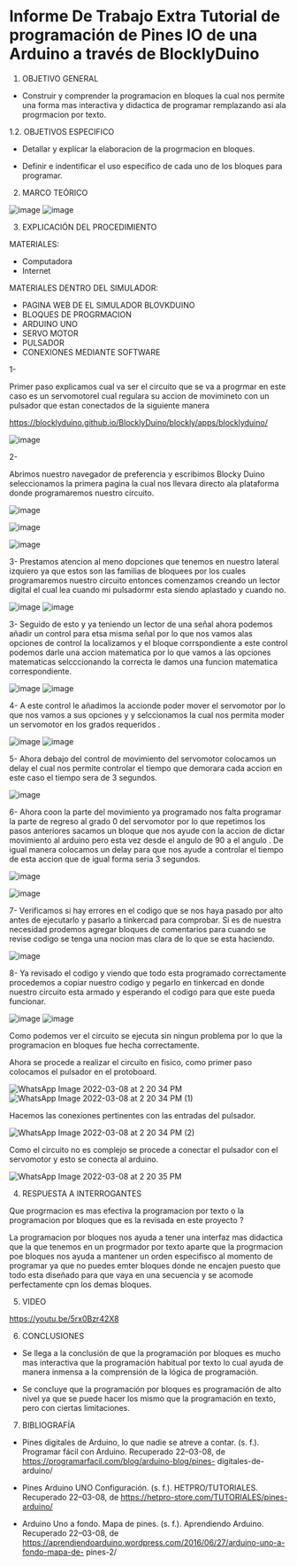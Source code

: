 # Informe De Trabajo Extra Tutorial de programación de Pines IO de una Arduino a través de BlocklyDuino 


1. OBJETIVO GENERAL 

* Construir y comprender la programacion en bloques la cual nos permite una forma mas interactiva y didactica de programar remplazando asi ala progrmacion por texto.

1.2. OBJETIVOS ESPECIFICO 

* Detallar y explicar la elaboracion de la progrmacion en bloques.

* Definir e indentificar el uso especifico de cada uno de los bloques para programar.

2. MARCO TEÓRICO 


![image](https://user-images.githubusercontent.com/93899720/157250617-6c23a733-b285-4dac-8eaf-f41537d13476.png)
![image](https://user-images.githubusercontent.com/93899720/157250647-230f5127-70ff-4707-ba29-95ba0ea744d4.png)



3. EXPLICACIÓN DEL PROCEDIMIENTO

MATERIALES: 

* Computadora 
* Internet 

MATERIALES DENTRO DEL SIMULADOR: 

* PAGINA WEB DE EL SIMULADOR BLOVKDUINO 
* BLOQUES DE PROGRMACION 
* ARDUINO UNO 
* SERVO MOTOR 
* PULSADOR 
* CONEXIONES MEDIANTE SOFTWARE

1- 

 Primer paso explicamos cual va ser el circuito que se va a progrmar en este caso es un servomotorel cual regulara su accion de movimineto con un pulsador que estan conectados de la siguiente manera 
 
 https://blocklyduino.github.io/BlocklyDuino/blockly/apps/blocklyduino/
 
 ![image](https://user-images.githubusercontent.com/93899720/157210720-f8899071-fb5e-47e4-9560-77d648e71a85.png)

2- 

Abrimos nuestro navegador de preferencia y escribimos Blocky Duino seleccionamos la primera pagina la cual nos llevara directo ala plataforma donde programaremos nuestro circuito.

![image](https://user-images.githubusercontent.com/93899720/157211383-ac83c535-9fbc-41e6-94b1-ff6341d29985.png)

![image](https://user-images.githubusercontent.com/93899720/157211443-7579ec6b-6051-4a54-b9dc-f972a9b2f4fa.png)

![image](https://user-images.githubusercontent.com/93899720/157211517-04b37f1d-1592-486c-a823-17de1b1a6e2f.png)

3-
 Prestamos atencion al meno dopciones que tenemos en nuestro lateral izquiero ya que estos son las familias de bloquees por los cuales programaremos nuestro circuito entonces comenzamos creando un lector digital el cual lea cuando mi pulsadormr esta siendo aplastado y cuando no.
 
![image](https://user-images.githubusercontent.com/93899720/157211987-806d5433-2b43-48ca-86a9-404747fbcaef.png)
![image](https://user-images.githubusercontent.com/93899720/157212157-b18e2944-f946-4b20-a8aa-05f8a2489e90.png)

3- 
Seguido de esto y ya teniendo un lector de una señal ahora podemos añadir un control para etsa misma señal por lo que nos vamos alas opciones de control la localizamos y el bloque corrspondiente a este control podemos darle una accion matematica por lo que vamos a las opciones matematicas selcccionando la correcta le damos una funcion matematica correspondiente.

![image](https://user-images.githubusercontent.com/93899720/157212802-1c51ca04-6461-4a5d-92f4-26687fd96545.png)
![image](https://user-images.githubusercontent.com/93899720/157212851-5e6a4212-7d32-44c5-ab33-4cf6104fb88c.png)

4- 
A este control le añadimos la accionde poder mover el servomotor por lo que nos vamos a sus opciones y y selccionamos la cual nos permita moder un servomotor en los grados requeridos .

![image](https://user-images.githubusercontent.com/93899720/157213352-f4b83a20-6605-4b55-978a-d5819be13d12.png)
![image](https://user-images.githubusercontent.com/93899720/157213430-b51f9331-0217-488a-a6af-4a7d09078750.png)

5-
Ahora debajo del control de movimiento del servomotor colocamos un delay el cual nos permite controlar el tiempo que demorara cada accion en este caso el tiempo sera de 3 segundos.

![image](https://user-images.githubusercontent.com/93899720/157213808-980ad4b9-9115-482b-a43c-d47413335e11.png)


6-
Ahora coon la parte del movimiento ya programado nos falta programar la parte de regreso al grado 0 del servomotor por lo que repetimos los pasos anteriores sacamos un bloque que nos ayude con la accion de dictar movimiento al arduino pero esta vez desde el angulo de 90 a el angulo . De igual manera colocamos un delay para que nos ayude a controlar el tiempo de esta accion que de igual forma seria 3 segundos.

![image](https://user-images.githubusercontent.com/93899720/157214314-993e22fb-ce01-449d-8fa4-046ae2714be2.png)

![image](https://user-images.githubusercontent.com/93899720/157214512-d57a214d-fa9e-458a-882c-c07a571c6805.png)

7-
Verificamos si hay errores en el codigo que se nos haya pasado por alto antes de ejecutarlo y pasarlo a tinkercad para comprobar. Si es de nuestra necesidad prodemos agregar bloques de comentarios para cuando se revise codigo se tenga una nocion mas clara de lo que se esta haciendo.

![image](https://user-images.githubusercontent.com/93899720/157214893-5128933b-23e6-4fec-aefc-9a1278d6beab.png)

8- 
Ya revisado el codigo y viendo que todo esta programado correctamente procedemos a copiar nuestro codigo y pegarlo en tinkercad en donde nuestro circuito esta armado y esperando el codigo para que este pueda funcionar.

![image](https://user-images.githubusercontent.com/93899720/157215223-2c4970a5-8c2e-4ef0-9ef1-a784feaa72ed.png)
![image](https://user-images.githubusercontent.com/93899720/157215295-d6c43acd-a3cd-454f-adcf-1eba7c999972.png)

Como podemos ver el circuito se ejecuta sin ningun problema por lo que la programacion en bloques fue hecha correctamente.


Ahora se procede a realizar el circuito en fisico, como primer paso colocamos el pulsador en el protoboard.


![WhatsApp Image 2022-03-08 at 2 20 34 PM](https://user-images.githubusercontent.com/93899720/157313520-7ef0d062-fd4f-4261-b146-1f318932ccee.jpeg)
![WhatsApp Image 2022-03-08 at 2 20 34 PM (1)](https://user-images.githubusercontent.com/93899720/157313571-db40e594-d192-4e62-a694-6055faaa5987.jpeg)


Hacemos las conexiones pertinentes con las entradas del pulsador. 


![WhatsApp Image 2022-03-08 at 2 20 34 PM (2)](https://user-images.githubusercontent.com/93899720/157313776-486d4315-8658-4ea5-a431-c3bb3828661e.jpeg)


Como el circuito no es complejo se procede a conectar el pulsador con el servomotor y esto se conecta al arduino.


![WhatsApp Image 2022-03-08 at 2 20 35 PM](https://user-images.githubusercontent.com/93899720/157313927-dca7d594-96fc-4777-bfcc-7cef36b2cb42.jpeg)


4. RESPUESTA A INTERROGANTES 

Que progrmacion es mas efectiva la programacion por texto o la programacion por bloques que es la revisada en este proyecto ?

La programacion por bloques nos ayuda a tener una interfaz mas didactica que la que tenemos en un progrmador por texto aparte que la progrmacion poe bloques nos ayuda a mantener un orden especifisco al momento de programar ya que no puedes emter bloques donde ne encajen puesto que todo esta diseñado para que vaya en una secuencia y se acomode perfectamente cpn los demas bloques.

5. VIDEO

https://youtu.be/5rx0Bzr42X8

6. CONCLUSIONES

* Se llega a la conclusión de que la programación por bloques es mucho mas interactiva que la programación habitual por texto lo cual ayuda de manera inmensa a la comprensión de   la lógica de programación. 

* Se concluye que la programación por bloques es programación de alto nivel ya que se puede hacer los mismo que la programación en texto, pero con ciertas limitaciones.

7. BIBLIOGRAFÍA

* Pines digitales de Arduino, lo que nadie se atreve a contar. (s. f.). Programar fácil con Arduino. Recuperado 22–03-08, de https://programarfacil.com/blog/arduino-blog/pines-   digitales-de-arduino/

* Pines Arduino UNO Configuración. (s. f.). HETPRO/TUTORIALES. Recuperado 22–03-08, de https://hetpro-store.com/TUTORIALES/pines-arduino/

* Arduino Uno a fondo. Mapa de pines. (s. f.). Aprendiendo Arduino. Recuperado 22–03-08, de https://aprendiendoarduino.wordpress.com/2016/06/27/arduino-uno-a-fondo-mapa-de-       pines-2/
